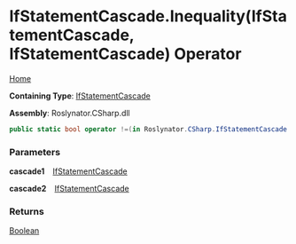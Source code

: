 # IfStatementCascade\.Inequality\(IfStatementCascade, IfStatementCascade\) Operator

[Home](../../../../README.md)

**Containing Type**: [IfStatementCascade](../README.md)

**Assembly**: Roslynator\.CSharp\.dll

```csharp
public static bool operator !=(in Roslynator.CSharp.IfStatementCascade cascade1, in Roslynator.CSharp.IfStatementCascade cascade2)
```

### Parameters

**cascade1** &ensp; [IfStatementCascade](../README.md)

**cascade2** &ensp; [IfStatementCascade](../README.md)

### Returns

[Boolean](https://docs.microsoft.com/en-us/dotnet/api/system.boolean)

